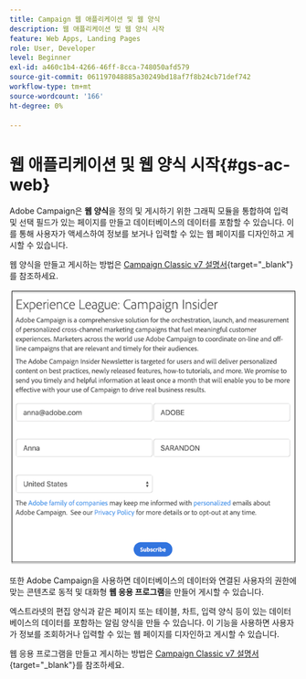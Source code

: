 ```yaml
---
title: Campaign 웹 애플리케이션 및 웹 양식
description: 웹 애플리케이션 및 웹 양식 시작
feature: Web Apps, Landing Pages
role: User, Developer
level: Beginner
exl-id: a460c1b4-4266-46ff-8cca-748050afd579
source-git-commit: 061197048885a30249bd18af7f8b24cb71def742
workflow-type: tm+mt
source-wordcount: '166'
ht-degree: 0%

---
```


# 웹 애플리케이션 및 웹 양식 시작{#gs-ac-web}

Adobe Campaign은 **웹 양식**&#x200B;을 정의 및 게시하기 위한 그래픽 모듈을 통합하여 입력 및 선택 필드가 있는 페이지를 만들고 데이터베이스의 데이터를 포함할 수 있습니다. 이를 통해 사용자가 액세스하여 정보를 보거나 입력할 수 있는 웹 페이지를 디자인하고 게시할 수 있습니다.

웹 양식을 만들고 게시하는 방법은 [Campaign Classic v7 설명서](https://experienceleague.adobe.com/docs/campaign-classic/using/designing-content/web-forms/about-web-forms.html#designing-content){target="_blank"}를 참조하세요.

![](assets/sample.png)

또한 Adobe Campaign을 사용하면 데이터베이스의 데이터와 연결된 사용자의 권한에 맞는 콘텐츠로 동적 및 대화형 **웹 응용 프로그램**&#x200B;을 만들어 게시할 수 있습니다.

엑스트라넷의 편집 양식과 같은 페이지 또는 테이블, 차트, 입력 양식 등이 있는 데이터베이스의 데이터를 포함하는 알림 양식을 만들 수 있습니다. 이 기능을 사용하면 사용자가 정보를 조회하거나 입력할 수 있는 웹 페이지를 디자인하고 게시할 수 있습니다.

웹 응용 프로그램을 만들고 게시하는 방법은 [Campaign Classic v7 설명서](https://experienceleague.adobe.com/docs/campaign-classic/using/designing-content/web-applications/about-web-applications.html#designing-content){target="_blank"}를 참조하세요.
